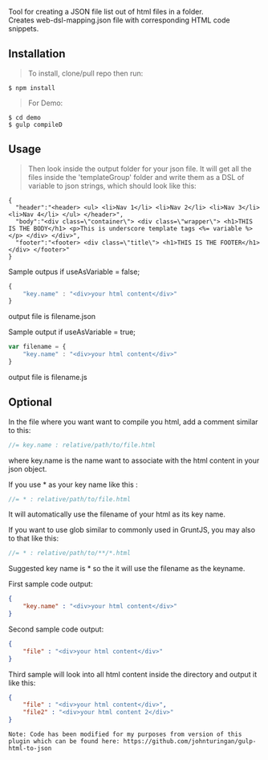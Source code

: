 Tool for creating a JSON file list out of html files in a folder. <br>
Creates web-dsl-mapping.json file with corresponding HTML code snippets. <br>

## Installation
>To install, clone/pull repo then run:
>
```
$ npm install
```

> For Demo:
>
```
$ cd demo
$ gulp compileD
```

## Usage

>Then look inside the output folder for your json file. It will get all the files inside the 'templateGroup' folder and write them as a DSL of variable to json strings, which should look like this:

```
{
  "header":"<header> <ul> <li>Nav 1</li> <li>Nav 2</li> <li>Nav 3</li> <li>Nav 4</li> </ul> </header>",
  "body":"<div class=\"container\"> <div class=\"wrapper\"> <h1>THIS IS THE BODY</h1> <p>This is underscore template tags <%= variable %></p> </div> </div>",
  "footer":"<footer> <div class=\"title\"> <h1>THIS IS THE FOOTER</h1> </div> </footer>"
}
```

Sample outpus if useAsVariable = false;

```javascript
{
    "key.name" : "<div>your html content</div>"
}

```
output file is filename.json


Sample output if useAsVariable = true;

```javascript
var filename = {
    "key.name" : "<div>your html content</div>"
}

```
output file is filename.js



## Optional

In the file where you want want to compile you html, add a comment similar to this:

```javascript
//= key.name : relative/path/to/file.html
```

where key.name is the name want to associate with the html content in your json object.

If you use * as your key name like this :

```javascript
//= * : relative/path/to/file.html
```

It will automatically use the filename of your html as its key name.

If you want to use glob similar to commonly used in GruntJS, you may also to that like this:

```javascript
//= * : relative/path/to/**/*.html
```

Suggested key name is * so the it will use the filename as the keyname.

First sample code output:

```json
{
    "key.name" : "<div>your html content</div>"
}
```

Second sample code output:

```json
{
    "file" : "<div>your html content</div>"
}
```

Third sample will look into all html content inside the directory and output it like this:

```json
{
    "file" : "<div>your html content</div>",
    "file2" : "<div>your html content 2</div>"
}
```

```
Note: Code has been modified for my purposes from version of this plugin which can be found here: https://github.com/johnturingan/gulp-html-to-json
```